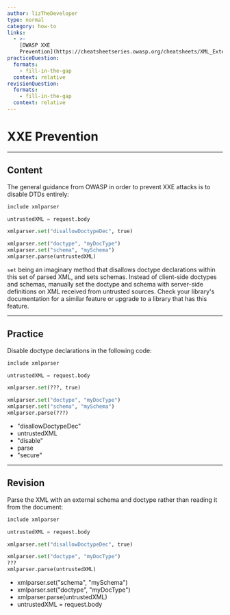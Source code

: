 ```yaml
---
author: lizTheDeveloper
type: normal
category: how-to
links:
  - >-
    [OWASP XXE
    Prevention](https://cheatsheetseries.owasp.org/cheatsheets/XML_External_Entity_Prevention_Cheat_Sheet.html){website}
practiceQuestion:
  formats:
    - fill-in-the-gap
  context: relative
revisionQuestion:
  formats:
    - fill-in-the-gap
  context: relative
---
```


# XXE Prevention


---

## Content

The general guidance from OWASP in order to prevent XXE attacks is to disable DTDs entirely:

```python
include xmlparser

untrustedXML = request.body

xmlparser.set("disallowDoctypeDec", true)

xmlparser.set("doctype", "myDocType")
xmlparser.set("schema", "mySchema")
xmlparser.parse(untrustedXML)
```

`set` being an imaginary method that disallows doctype declarations within this set of parsed XML, and sets schemas. Instead of client-side doctypes and schemas, manually set the doctype and schema with server-side definitions on XML received from untrusted sources. Check your library's documentation for a similar feature or upgrade to a library that has this feature.


---

## Practice

Disable doctype declarations in the following code:

```python
include xmlparser

untrustedXML = request.body

xmlparser.set(???, true)

xmlparser.set("doctype", "myDocType")
xmlparser.set("schema", "mySchema")
xmlparser.parse(???)
```

- "disallowDoctypeDec"
- untrustedXML
- "disable"
- parse
- "secure"


---

## Revision

Parse the XML with an external schema and doctype rather than reading it from the document:

```python
include xmlparser

untrustedXML = request.body

xmlparser.set("disallowDoctypeDec", true)

xmlparser.set("doctype", "myDocType")
???
xmlparser.parse(untrustedXML)
```

- xmlparser.set("schema", "mySchema")
- xmlparser.set("doctype", "myDocType")
- xmlparser.parse(untrustedXML)
- untrustedXML = request.body
